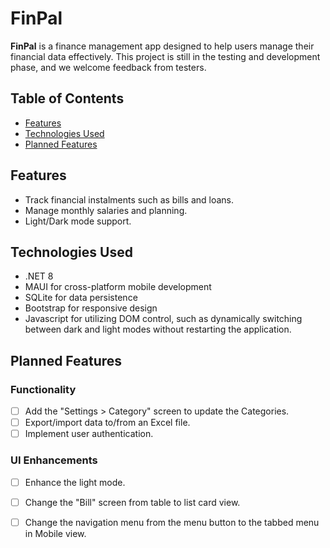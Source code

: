 # FinPal

**FinPal** is a finance management app designed to help users manage their financial data effectively. This project is still in the testing and development phase, and we welcome feedback from testers.

## Table of Contents
- [Features](#features)
- [Technologies Used](#technologies-used)
- [Planned Features](#planned-features)

## Features
- Track financial instalments such as bills and loans.
- Manage monthly salaries and planning.
- Light/Dark mode support.


## Technologies Used
- .NET 8
- MAUI for cross-platform mobile development
- SQLite for data persistence
- Bootstrap for responsive design
- Javascript for utilizing DOM control, such as dynamically switching between dark and light modes without restarting the application.

## Planned Features

### Functionality
- [ ] Add the "Settings > Category" screen to update the Categories.
- [ ] Export/import data to/from an Excel file.
- [ ] Implement user authentication.
      
### UI Enhancements
- [ ] Enhance the light mode.
- [ ] Change the "Bill" screen from table to list card view.
- [ ] Change the navigation menu from the menu button to the tabbed menu in Mobile view.


